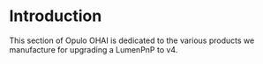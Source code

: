 # Introduction

This section of Opulo OHAI is dedicated to the various products we manufacture for upgrading a LumenPnP to v4.
